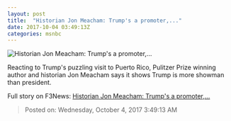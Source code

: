 ```yaml
---
layout: post
title:  "Historian Jon Meacham: Trump's a promoter,..."
date: 2017-10-04 03:49:13Z
categories: msnbc
---
```


![Historian Jon Meacham: Trump's a promoter,...](http://media1.s-nbcnews.com/j/MSNBC/Components/Video/201710/2017-10-04T03-00-24-266Z--1280x720.video_1067x600.jpg)

Reacting to Trump's puzzling visit to Puerto Rico, Pulitzer Prize winning author and historian Jon Meacham says it shows Trump is more showman than president.


Full story on F3News: [Historian Jon Meacham: Trump's a promoter,...](http://www.f3nws.com/n/GDchj)

> Posted on: Wednesday, October 4, 2017 3:49:13 AM
